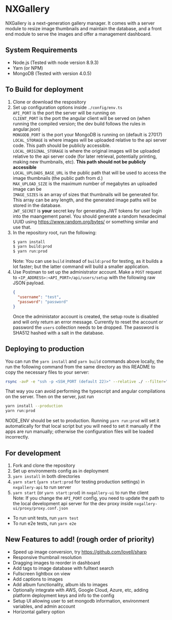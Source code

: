 # NXGallery
NXGallery is a next-generation gallery manager. It comes with a server module to resize image thumbnails and maintain the database, and a front end module to serve the images and offer a management dashboard.

## System Requirements
- Node.js (Tested with node version 8.9.3)
- Yarn (or NPM)
- MongoDB (Tested with version 4.0.5)

## To Build for deployment
1. Clone or download the respository
2. Set up configuration options inside `./config/env.ts`  
   `API_PORT` is the port the server will be running on  
   `CLIENT_PORT` is the port the angular client will be served on (when running the compiled version; the dev build follows the rules in angular.json)  
   `MONGODB_PORT` is the port your MongoDB is running on (default is 27017)  
   `LOCAL_STORAGE` is where images will be uploaded relative to the api server code. This path should be publicly accessible.  
   `LOCAL_ORIGINAL_STORAGE` is where the original images will be uploaded relative to the api server code (for later retrieval, potentially printing, making new thumbnails, etc). **This path should not be publicly accessible**  
   `LOCAL_UPLOADS_BASE_URL` is the public path that will be used to access the image thumbnails (the public path from d.)  
   `MAX_UPLOAD_SIZE` is the maximum number of megabytes an uploaded image can be  
   `IMAGE_SIZES` is an array of sizes that thumbnails will be generated for. This array can be any length, and the generated image paths will be stored in the database.  
   `JWT_SECRET` is **your** secret key for generating JWT tokens for user login into the maangement panel. You should generate a random hexadecimal UUID using https://www.random.org/bytes/ or something similar and use that.  
3. In the repository root, run the following: 
   ```sh
   $ yarn install
   $ yarn build:prod
   $ yarn run:prod
   ```
   Note: You can use `build` instead of `build:prod` for testing, as it builds a lot faster; but the latter command will build a smaller application.
4. Use Postman to set up the administrator account. Make a `POST` request to `<IP_ADDRESS>:<API_PORT>/api/users/setup` with the following raw JSON payload.
   ```json
   {
     "username": "test",
     "password": "password"
   }
   ```
   Once the administator account is created, the setup route is disabled and will only return an error message. Currently to reset the account or password the `users` collection needs to be dropped. The password is SHA512 hashed with a salt in the database.

## Deploying to production
You can run the `yarn install` and `yarn build` commands above locally, the run the following command from the same directory as this README to copy the necessary files to your server:
```sh
rsync -avP -e "ssh -p <SSH_PORT (default 22)>" --relative ./ --filter="merge rsync" <REMOTE_USERNAME>@<REMOTE_HOST>:~/<REMOTE_TARGET_DIRECTORY>
```
That way you can avoid performing the typescript and angular compilations on the server.
Then on the server, just run
```sh
yarn install --production
yarn run:prod
```
NODE_ENV should be set to production. Running `yarn run:prod` will set it automatically for that local script but you will need to set it manually if the apps are run manually; otherwise the configuration files will be loaded incorrectly.

## For development
1. Fork and clone the repository
2. Set up environments config as in deployment
3. `yarn install` in both directories
4. `yarn start` (`yarn start:prod` for testing production settings) in `nxgallery-api` to run server
5. `yarn start` (or `yarn start:prod`) in `nxgallery-ui` to run the client  
   Note: If you change the `API_PORT` config, you need to update the path to the local development api server for the dev proxy inside `nxgallery-ui/proxy/proxy.conf.json`

* To run unit tests, run `yarn test` 
* To run e2e tests, run `yarn e2e`

## New Features to add! (rough order of priority)
- Speed up image conversion, try https://github.com/lovell/sharp
- Responsive thumbnail resolution
- Dragging images to reorder in dashboard
- Add tags to image database with fulltext search
- Fullscreen lightbox on view
- Add captions to images
- Add album functionality, album ids to images
- Optionally integrate with AWS, Google Cloud, Azure, etc, adding platform deployment keys and info to the config
- Setup UI allowing user to set mongodb information, environment variables, and admin account
- Horizontal gallery option
